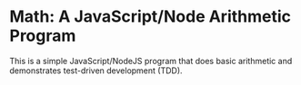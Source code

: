 # Math: A JavaScript/Node Arithmetic Program 

This is a simple JavaScript/NodeJS program that does basic arithmetic and demonstrates test-driven development (TDD). 